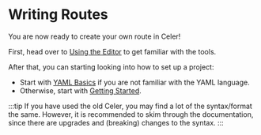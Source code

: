 # Writing Routes
You are now ready to create your own route in Celer!

First, head over to [Using the Editor](./editor/getting-started.md) to
get familiar with the tools.

After that, you can starting looking into how to set up a project:
- Start with [YAML Basics](./yaml-basics.md) if you are not familiar with
the YAML language. 
- Otherwise, start with [Getting Started](./getting-started.md).

:::tip
If you have used the old Celer, you may find a lot of the syntax/format the same.
However, it is recommended to skim through the documentation, since there are
upgrades and (breaking) changes to the syntax.
:::
